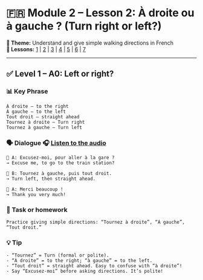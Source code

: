 # 🇫🇷 Module 2 – Lesson 2: À droite ou à gauche ? (Turn right or left?)

**📘 Theme:** Understand and give simple walking directions in French  
**🌠 Lessons:** [1](Lesson1.md) | [2](Lesson2.md) | [3](Lesson3.md) | [4](Lesson4.md) | [5](Lesson5.md) | [6](Lesson6.md) | [7](Lesson7.md)

---

## ✅ Level 1 – A0: Left or right?

### 📊 Key Phrase
    À droite – to the right  
    À gauche – to the left  
    Tout droit – straight ahead  
    Tournez à droite – Turn right  
    Tournez à gauche – Turn left

### 🗣️ Dialogue 🎧 [Listen to the audio](https://yourdomain.com/audio/module2_lesson2.mp3)

    👩 A: Excusez-moi, pour aller à la gare ?  
    → Excuse me, to go to the train station?  

    👨 B: Tournez à gauche, puis tout droit.  
    → Turn left, then straight ahead.  

    👩 A: Merci beaucoup !  
    → Thank you very much!

### 🌟 Task or homework
    Practice giving simple directions: “Tournez à droite”, “À gauche”, “Tout droit.”

### 💡 Tip
    - “Tournez” = Turn (formal or polite).  
    - “À droite” = to the right; “à gauche” = to the left.  
    - “Tout droit” = straight ahead. Easy to confuse with “à droite”!  
    - Say “Excusez-moi” before asking directions. It’s polite!
